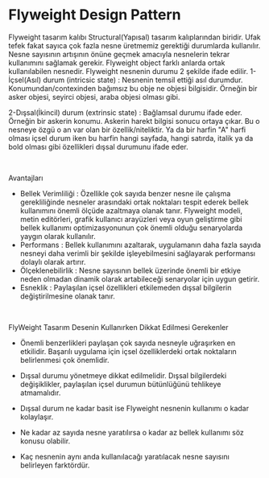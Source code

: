 # Flyweight Design Pattern
 
Flyweight tasarım kalıbı Structural(Yapısal) tasarım kalıplarından biridir.
Ufak tefek fakat sayıca çok fazla nesne üretmemiz gerektiği durumlarda kullanılır.
Nesne sayısının artışının önüne geçmek amacıyla nesnelerin tekrar kullanımını sağlamak gerekir.
Flyweight object farklı anlarda ortak kullanılabilen nesnedir.
Flyweight nesnenin durumu 2 şekilde ifade edilir.
  1-İçsel(Asıl) durum (intricsic state) : Nesnenin temsil ettiği asıl durumdur.
  Konumundan/contexinden bağımsız bu obje ne objesi bilgisidir.
  Örneğin bir asker objesi, seyirci objesi, araba objesi olması gibi.

  2-Dışsal(İkincil) durum (extrinsic state) : Bağlamsal durumu ifade eder.
  Örneğin bir askerin konumu. Askerin harekt bilgisi sonucu ortaya çıkar.
  Bu o nesneye özgü o an var olan bir özellik/niteliktir.
  Ya da bir harfin "A" harfi olması içsel durum iken bu harfin hangi sayfada, hangi satırda,
  italik ya da bold olması gibi özellikleri dışsal durumunu ifade eder.

<br />

Avantajları
  - Bellek Verimliliği : Özellikle çok sayıda benzer nesne ile çalışma gerekliliğinde
                         nesneler arasındaki ortak noktaları tespit ederek bellek kullanımını
                         önemli ölçüde azaltmaya olanak tanır.
                         Flyweight modeli, metin editörleri, grafik kullanıcı arayüzleri veya
                         oyun geliştirme gibi bellek kullanımı optimizasyonunun çok önemli olduğu senaryolarda
                         yaygın olarak kullanılır.
  - Performans         : Bellek kullanımını azaltarak, uygulamanın daha fazla sayıda nesneyi daha verimli
                         bir şekilde işleyebilmesini sağlayarak performansı dolaylı olarak artırır.
  - Ölçeklenebilirlik  : Nesne sayısının bellek üzerinde önemli bir etkiye neden olmadan dinamik olarak
                         artabileceği senaryolar için uygun getirir.
  - Esneklik           : Paylaşılan içsel özellikleri etkilemeden dışsal bilgilerin değiştirilmesine
                         olanak tanır.

<br />

FlyWeight Tasarım Desenin Kullanırken Dikkat Edilmesi Gerekenler
  - Önemli benzerlikleri paylaşan çok sayıda nesneyle uğraşırken en etkilidir.
    Başarılı uygulama için içsel özelliklerdeki ortak noktaların belirlenmesi çok önemlidir.

  - Dışsal durumu yönetmeye dikkat edilmelidir.
    Dışsal bilgilerdeki değişiklikler, paylaşılan içsel durumun bütünlüğünü tehlikeye atmamalıdır.

  - Dışsal durum ne kadar basit ise Flyweight nesnenin kullanımı o kadar kolaylaşır.

  - Ne kadar az sayıda nesne yaratılırsa o kadar az bellek kullanımı söz konusu olabilir.

  - Kaç nesnenin aynı anda kullanılacağı yaratılacak nesne sayısını belirleyen farktördür.

